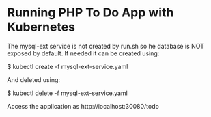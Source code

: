 # Running PHP To Do App with Kubernetes

The mysql-ext service is not created by run.sh so he database is NOT exposed by default. If needed it can be created using:

$ kubectl create -f mysql-ext-service.yaml

And deleted using:

$ kubectl delete -f mysql-ext-service.yaml

Access the application as http://localhost:30080/todo

